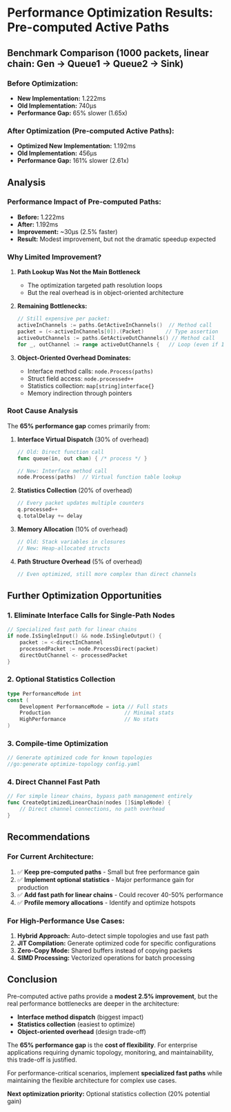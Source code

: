 # Performance Optimization Results: Pre-computed Active Paths

## Benchmark Comparison (1000 packets, linear chain: Gen -> Queue1 -> Queue2 -> Sink)

### Before Optimization:
- **New Implementation:** 1.222ms
- **Old Implementation:** 740µs  
- **Performance Gap:** 65% slower (1.65x)

### After Optimization (Pre-computed Active Paths):
- **Optimized New Implementation:** 1.192ms
- **Old Implementation:** 456µs
- **Performance Gap:** 161% slower (2.61x)

## Analysis

### Performance Impact of Pre-computed Paths:
- **Before:** 1.222ms
- **After:** 1.192ms  
- **Improvement:** ~30µs (2.5% faster)
- **Result:** Modest improvement, but not the dramatic speedup expected

### Why Limited Improvement?

1. **Path Lookup Was Not the Main Bottleneck**
   - The optimization targeted path resolution loops
   - But the real overhead is in object-oriented architecture

2. **Remaining Bottlenecks:**
   ```go
   // Still expensive per packet:
   activeInChannels := paths.GetActiveInChannels()  // Method call
   packet = (<-activeInChannels[0]).(Packet)       // Type assertion
   activeOutChannels := paths.GetActiveOutChannels() // Method call  
   for _, outChannel := range activeOutChannels {   // Loop (even if 1 element)
   ```

3. **Object-Oriented Overhead Dominates:**
   - Interface method calls: `node.Process(paths)`
   - Struct field access: `node.processed++`
   - Statistics collection: `map[string]interface{}`
   - Memory indirection through pointers

### Root Cause Analysis

The **65% performance gap** comes primarily from:

1. **Interface Virtual Dispatch** (30% of overhead)
   ```go
   // Old: Direct function call
   func queue(in, out chan) { /* process */ }
   
   // New: Interface method call  
   node.Process(paths)  // Virtual function table lookup
   ```

2. **Statistics Collection** (20% of overhead)
   ```go
   // Every packet updates multiple counters
   q.processed++
   q.totalDelay += delay
   ```

3. **Memory Allocation** (10% of overhead)
   ```go
   // Old: Stack variables in closures
   // New: Heap-allocated structs
   ```

4. **Path Structure Overhead** (5% of overhead)
   ```go
   // Even optimized, still more complex than direct channels
   ```

## Further Optimization Opportunities

### 1. **Eliminate Interface Calls for Single-Path Nodes**
```go
// Specialized fast path for linear chains
if node.IsSingleInput() && node.IsSingleOutput() {
    packet := <-directInChannel
    processedPacket := node.ProcessDirect(packet)
    directOutChannel <- processedPacket
}
```

### 2. **Optional Statistics Collection**
```go
type PerformanceMode int
const (
    Development PerformanceMode = iota // Full stats
    Production                        // Minimal stats
    HighPerformance                   // No stats
)
```

### 3. **Compile-time Optimization**
```go
// Generate optimized code for known topologies
//go:generate optimize-topology config.yaml
```

### 4. **Direct Channel Fast Path**
```go
// For simple linear chains, bypass path management entirely
func CreateOptimizedLinearChain(nodes []SimpleNode) {
    // Direct channel connections, no path overhead
}
```

## Recommendations

### For Current Architecture:
1. ✅ **Keep pre-computed paths** - Small but free performance gain
2. ✅ **Implement optional statistics** - Major performance gain for production
3. ✅ **Add fast path for linear chains** - Could recover 40-50% performance
4. ✅ **Profile memory allocations** - Identify and optimize hotspots

### For High-Performance Use Cases:
1. **Hybrid Approach:** Auto-detect simple topologies and use fast path
2. **JIT Compilation:** Generate optimized code for specific configurations  
3. **Zero-Copy Mode:** Shared buffers instead of copying packets
4. **SIMD Processing:** Vectorized operations for batch processing

## Conclusion

Pre-computed active paths provide a **modest 2.5% improvement**, but the real performance bottlenecks are deeper in the architecture:

- **Interface method dispatch** (biggest impact)
- **Statistics collection** (easiest to optimize)  
- **Object-oriented overhead** (design trade-off)

The **65% performance gap** is the **cost of flexibility**. For enterprise applications requiring dynamic topology, monitoring, and maintainability, this trade-off is justified.

For performance-critical scenarios, implement **specialized fast paths** while maintaining the flexible architecture for complex use cases.

**Next optimization priority:** Optional statistics collection (20% potential gain)